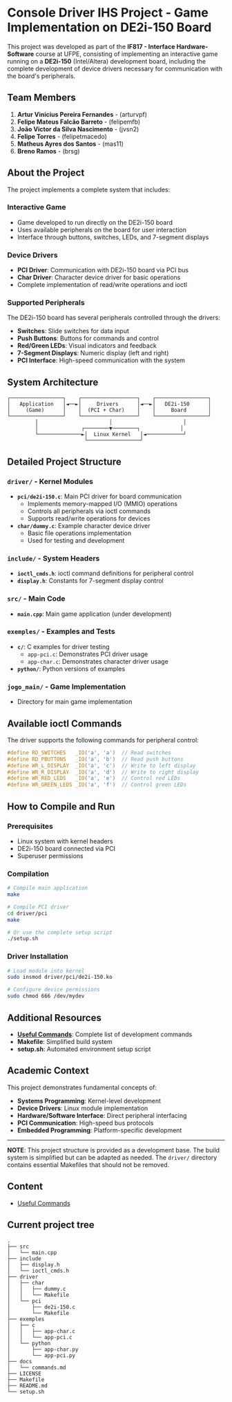 # Console Driver IHS Project - Game Implementation on DE2i-150 Board

This project was developed as part of the **IF817 - Interface Hardware-Software** course at UFPE, consisting of implementing an interactive game running on a **DE2i-150** (Intel/Altera) development board, including the complete development of device drivers necessary for communication with the board's peripherals.

## Team Members

1. **Artur Vinicius Pereira Fernandes** - (arturvpf)
2. **Felipe Mateus Falcão Barreto** - (felipemfb)
3. **João Victor da Silva Nascimento** - (jvsn2)
4. **Felipe Torres** - (felipetmacedo)
5. **Matheus Ayres dos Santos** - (mas11)
6. **Breno Ramos** - (brsg)


## About the Project

The project implements a complete system that includes:

### **Interactive Game**
- Game developed to run directly on the DE2i-150 board
- Uses available peripherals on the board for user interaction
- Interface through buttons, switches, LEDs, and 7-segment displays

### **Device Drivers**
- **PCI Driver**: Communication with DE2i-150 board via PCI bus
- **Char Driver**: Character device driver for basic operations
- Complete implementation of read/write operations and ioctl

### **Supported Peripherals**
The DE2i-150 board has several peripherals controlled through the drivers:

- **Switches**: Slide switches for data input
- **Push Buttons**: Buttons for commands and control
- **Red/Green LEDs**: Visual indicators and feedback
- **7-Segment Displays**: Numeric display (left and right)
- **PCI Interface**: High-speed communication with the system

## System Architecture

```
┌─────────────────┐    ┌──────────────────┐    ┌─────────────────┐
│   Application   │◄──►│     Drivers      │◄──►│   DE2i-150      │
│     (Game)      │    │  (PCI + Char)    │    │     Board       │
└─────────────────┘    └──────────────────┘    └─────────────────┘
         │                       │                       │
         │              ┌────────▼────────┐             │
         └──────────────►│  Linux Kernel   │◄────────────┘
                         └─────────────────┘
```

## Detailed Project Structure

### **`driver/`** - Kernel Modules
- **`pci/de2i-150.c`**: Main PCI driver for board communication
  - Implements memory-mapped I/O (MMIO) operations
  - Controls all peripherals via ioctl commands
  - Supports read/write operations for devices
- **`char/dummy.c`**: Example character device driver
  - Basic file operations implementation
  - Used for testing and development

### **`include/`** - System Headers
- **`ioctl_cmds.h`**: ioctl command definitions for peripheral control
- **`display.h`**: Constants for 7-segment display control

### **`src/`** - Main Code
- **`main.cpp`**: Main game application (under development)

### **`exemples/`** - Examples and Tests
- **`c/`**: C examples for driver testing
  - `app-pci.c`: Demonstrates PCI driver usage
  - `app-char.c`: Demonstrates character driver usage
- **`python/`**: Python versions of examples

### **`jogo_main/`** - Game Implementation
- Directory for main game implementation

## Available ioctl Commands

The driver supports the following commands for peripheral control:

```c
#define RD_SWITCHES   _IO('a', 'a')  // Read switches
#define RD_PBUTTONS   _IO('a', 'b')  // Read push buttons  
#define WR_L_DISPLAY  _IO('a', 'c')  // Write to left display
#define WR_R_DISPLAY  _IO('a', 'd')  // Write to right display
#define WR_RED_LEDS   _IO('a', 'e')  // Control red LEDs
#define WR_GREEN_LEDS _IO('a', 'f')  // Control green LEDs
```

## How to Compile and Run

### Prerequisites
- Linux system with kernel headers
- DE2i-150 board connected via PCI
- Superuser permissions

### Compilation
```bash
# Compile main application
make

# Compile PCI driver
cd driver/pci
make

# Or use the complete setup script
./setup.sh
```

### Driver Installation
```bash
# Load module into kernel
sudo insmod driver/pci/de2i-150.ko

# Configure device permissions
sudo chmod 666 /dev/mydev
```

## Additional Resources

- **[Useful Commands](docs/commands.md)**: Complete list of development commands
- **Makefile**: Simplified build system
- **setup.sh**: Automated environment setup script

## Academic Context

This project demonstrates fundamental concepts of:
- **Systems Programming**: Kernel-level development
- **Device Drivers**: Linux module implementation
- **Hardware/Software Interface**: Direct peripheral interfacing
- **PCI Communication**: High-speed bus protocols
- **Embedded Programming**: Platform-specific development

---

**NOTE**: This project structure is provided as a development base. The build system is simplified but can be adapted as needed. The `driver/` directory contains essential Makefiles that should not be removed.

## Content
 - [Useful Commands](docs/commands.md)

## Current project tree

	.
	├── src
	│   └── main.cpp
	├── include
	│   ├── display.h
	│   └── ioctl_cmds.h
	├── driver
	│   ├── char
	│   │   ├── dummy.c
	│   │   └── Makefile
	│   └── pci
	│       ├── de2i-150.c
	│       └── Makefile
	├── exemples
	│   ├── c
	│   │   ├── app-char.c
	│   │   └── app-pci.c
	│   └── python
	│       ├── app-char.py
	│       └── app-pci.py
	├── docs
	│   └── commands.md
	├── LICENSE
	├── Makefile
	├── README.md
	└── setup.sh
